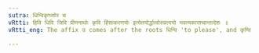 ```yaml
---
sutra: धिन्विकृण्व्योर च
vRtti: हिवि धिवि जिवि प्रीणनाथोः कृवि हिंसाकरणयोः इत्येतयोर्द्धात्वोरुप्रत्ययो भवत्यकारश्चान्तादेशः ॥
vRtti_eng: The affix उ comes after the roots धिन्वि 'to please', and कृण्वि 'to hurt', when a _sarvadhatuka_ affix denoting the agent follows; and in these verbs अ is the substitute of the final इ.

---
```

